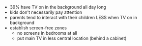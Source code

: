 - 39% have TV on in the background all day long
- kids don't necessarily pay attention
- parents tend to interact with their children LESS when TV on in background
- establish screen-free zones
	- no screens in bedrooms at all
	- put main TV in less central location (behind a cabinet)